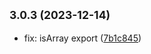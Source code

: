 ## <small>3.0.3 (2023-12-14)</small>

* fix: isArray export ([7b1c845](https://github.com/rosmarinus-project/common-utils/commit/7b1c845))




